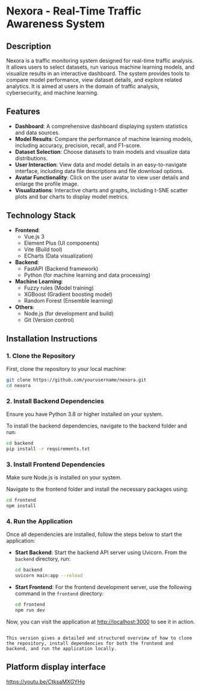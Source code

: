 # **Nexora - Real-Time Traffic Awareness System**

## **Description**
Nexora is a traffic monitoring system designed for real-time traffic analysis. It allows users to select datasets, run various machine learning models, and visualize results in an interactive dashboard. The system provides tools to compare model performance, view dataset details, and explore related analytics. It is aimed at users in the domain of traffic analysis, cybersecurity, and machine learning.

## **Features**
- **Dashboard**: A comprehensive dashboard displaying system statistics and data sources.
- **Model Results**: Compare the performance of machine learning models, including accuracy, precision, recall, and F1-score.
- **Dataset Selection**: Choose datasets to train models and visualize data distributions.
- **User Interaction**: View data and model details in an easy-to-navigate interface, including data file descriptions and file download options.
- **Avatar Functionality**: Click on the user avatar to view user details and enlarge the profile image.
- **Visualizations**: Interactive charts and graphs, including t-SNE scatter plots and bar charts to display model metrics.

## **Technology Stack**
- **Frontend**: 
  - Vue.js 3
  - Element Plus (UI components)
  - Vite (Build tool)
  - ECharts (Data visualization)
- **Backend**: 
  - FastAPI (Backend framework)
  - Python (for machine learning and data processing)
- **Machine Learning**:
  - Fuzzy rules (Model training)
  - XGBoost (Gradient boosting model)
  - Random Forest (Ensemble learning)
- **Others**: 
  - Node.js (for development and build)
  - Git (Version control)

## **Installation Instructions**

### 1. **Clone the Repository**
First, clone the repository to your local machine:

```bash
git clone https://github.com/yourusername/nexora.git
cd nexora
````

### 2. **Install Backend Dependencies**

Ensure you have Python 3.8 or higher installed on your system.

To install the backend dependencies, navigate to the backend folder and run:

```bash
cd backend
pip install -r requirements.txt
```

### 3. **Install Frontend Dependencies**

Make sure Node.js is installed on your system.

Navigate to the frontend folder and install the necessary packages using:

```bash
cd frontend
npm install
```

### 4. **Run the Application**

Once all dependencies are installed, follow the steps below to start the application:

* **Start Backend**:
  Start the backend API server using Uvicorn. From the `backend` directory, run:

  ```bash
  cd backend
  uvicorn main:app --reload
  ```

* **Start Frontend**:
  For the frontend development server, use the following command in the `frontend` directory:

  ```bash
  cd frontend
  npm run dev
  ```

Now, you can visit the application at [http://localhost:3000](http://localhost:3000) to see it in action.

```

This version gives a detailed and structured overview of how to clone the repository, install dependencies for both the frontend and backend, and run the application locally.
```
## **Platform display interface**
https://youtu.be/CtksaMXGYHg
